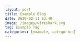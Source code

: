 ```yaml
---
layout: post
title: Example Blog
date: 2020-02-11 03:49
image: /images/wireshark.svg
tag: Example Tag
categories: [example, categories]
---
```


